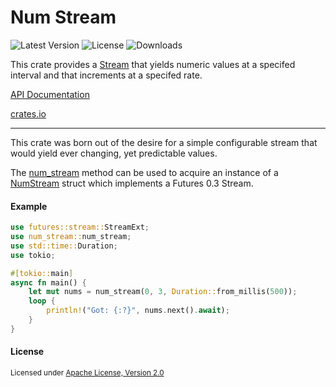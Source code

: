# Num Stream
![Latest Version](https://img.shields.io/crates/v/num_stream)
![License](https://img.shields.io/crates/l/num_stream)
![Downloads](https://img.shields.io/crates/d/num_stream)

This crate provides a [Stream](https://docs.rs/futures/0.3.4/futures/stream/trait.Stream.html) that yields
numeric values at a specifed interval and that increments at a specifed rate.

[API Documentation](https://docs.rs/num_stream/0.1.1/num_stream/)

[crates.io](https://crates.io/crates/num_stream)

---

This crate was born out of the desire for a simple configurable stream that would yield ever changing, 
yet predictable values. 

The [num_stream](https://docs.rs/num_stream/0.1.0/num_stream/fn.num_stream.html) method can be used to
acquire an instance of a [NumStream](https://docs.rs/num_stream/0.1.0/num_stream/struct.NumStream.html) 
struct which implements a Futures 0.3 Stream. 

#### Example
```rust
use futures::stream::StreamExt;
use num_stream::num_stream;
use std::time::Duration;
use tokio;

#[tokio::main]
async fn main() {
    let mut nums = num_stream(0, 3, Duration::from_millis(500));
    loop {
        println!("Got: {:?}", nums.next().await);
    }
}
```

#### License

<sup>
Licensed under <a href="LICENSE">Apache License, Version
2.0</a>
</sup>
